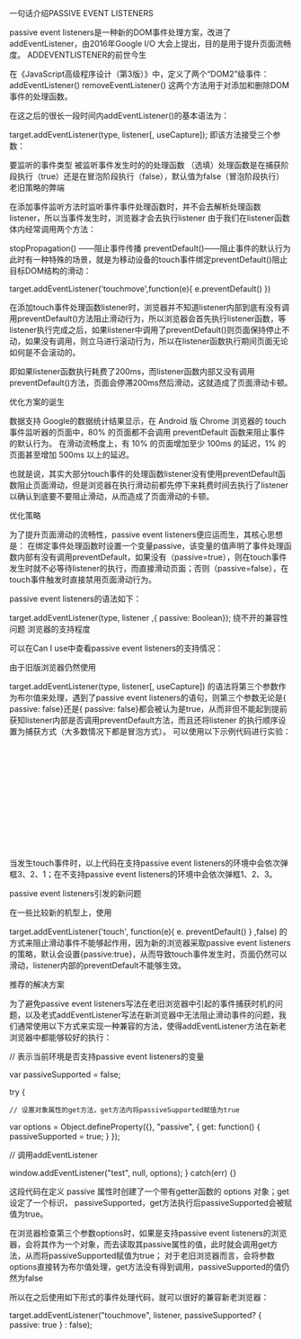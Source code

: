 一句话介绍PASSIVE EVENT LISTENERS

passive event listeners是一种新的DOM事件处理方案，改进了addEventListener，由2016年Google I/O 大会上提出，目的是用于提升页面流畅度。
ADDEVENTLISTENER的前世今生

在《JavaScript高级程序设计（第3版）》中，定义了两个“DOM2”级事件：
addEventListener()
removeEventListener()
这两个方法用于对添加和删除DOM事件的处理函数。

在这之后的很长一段时间内addEventListener()的基本语法为：

target.addEventListener(type, listener[, useCapture]);
即该方法接受三个参数：

要监听的事件类型
被监听事件发生时的的处理函数
（选填）处理函数是在捕获阶段执行（true）还是在冒泡阶段执行（false），默认值为false（冒泡阶段执行）
老旧策略的弊端

在添加事件监听方法时监听事件事件处理函数时，并不会去解析处理函数listener，所以当事件发生时，浏览器才会去执行listener
由于我们在listener函数体内经常调用两个方法：

stopPropagation() ——阻止事件传播
preventDefault()——阻止事件的默认行为
此时有一种特殊的场景，就是为移动设备的touch事件绑定preventDefault()阻止目标DOM结构的滑动：

target.addEventListener('touchmove',function(e){
	e.preventDefault()
})

在添加touch事件处理函数listener时，浏览器并不知道listener内部到底有没有调用preventDefault()方法阻止滑动行为，所以浏览器会首先执行listener函数，等listener执行完成之后，如果listener中调用了preventDefault()则页面保持停止不动，如果没有调用，则立马进行滚动行为，所以在listener函数执行期间页面无论如何是不会滚动的。

即如果listener函数执行耗费了200ms，而listener函数内部又没有调用preventDefault()方法，页面会停滞200ms然后滑动，这就造成了页面滑动卡顿。

优化方案的诞生

数据支持
Google的数据统计结果显示，在 Android 版 Chrome 浏览器的 touch 事件监听器的页面中，80% 的页面都不会调用 preventDefault 函数来阻止事件的默认行为。
在滑动流畅度上，有 10% 的页面增加至少 100ms 的延迟，1% 的页面甚至增加 500ms 以上的延迟。

也就是说，其实大部分touch事件的处理函数listener没有使用preventDefault函数阻止页面滑动，但是浏览器在执行滑动前都先停下来耗费时间去执行了listener以确认到底要不要阻止滑动，从而造成了页面滑动的卡顿。

优化策略

为了提升页面滑动的流畅性，passive event listeners便应运而生，其核心思想是：
在绑定事件处理函数时设置一个变量passive，该变量的值声明了事件处理函数内部有没有调用preventDefault，如果没有（passive=true），则在touch事件发生时就不必等待listener的执行，而直接滑动页面；否则（passive=false），在touch事件触发时直接禁用页面滑动行为。

passive event listeners的语法如下：

target.addEventListener(type, listener ,{ passive: Boolean});
绕不开的兼容性问题
浏览器的支持程度

可以在Can I use中查看passive event listeners的支持情况：


由于旧版浏览器仍然使用

target.addEventListener(type, listener[, useCapture])
的语法将第三个参数作为布尔值来处理，遇到了passive event listeners的语句，则第三个参数无论是{ passive: false}还是{ passive: false}都会被认为是true，从而非但不能起到提前获知listener内部是否调用preventDefault方法，而且还将listener
的执行顺序设置为捕获方式（大多数情况下都是冒泡方式）。
可以使用以下示例代码进行实验：

<body>
  <div id="father">
    <div id="child" style="height: 200px;"></div>
  </div>
  <script type="text/javascript">
    document.addEventListener('touchmove', function(e){ alert(1) },{passive:false})
    document.querySelector('#father').addEventListener('touchmove', function(e){ alert(2) },{passive:false});
    document.querySelector('#child').addEventListener('touchmove', function(e){ alert(3) },{passive:false});
  </script>
</body>
当发生touch事件时，以上代码在支持passive event listeners的环境中会依次弹框3、2、1；在不支持passive event listeners的环境中会依次弹框1、2、3。

passive event listeners引发的新问题

在一些比较新的机型上，使用

target.addEventListener('touch', function(e){
  e. preventDefault()
} ,false)
的方式来阻止滑动事件不能够起作用，因为新的浏览器采取passive event listeners的策略，默认会设置{passive:true}，从而导致touch事件发生时，页面仍然可以滑动，listener内部的preventDefault不能够生效。

推荐的解决方案

为了避免passive event listeners写法在老旧浏览器中引起的事件捕获时机的问题，以及老式addEventListener写法在新浏览器中无法阻止滑动事件的问题，我们通常使用以下方式来实现一种兼容的方法，使得addEventListener方法在新老浏览器中都能够较好的执行：

// 表示当前环境是否支持passive event listeners的变量

var passiveSupported = false;

try {
    
    // 设置对象属性的get方法，get方法内将passiveSupported赋值为true
  var options = Object.defineProperty({}, "passive", {
    get: function() {
      passiveSupported = true;
    }
  });

// 调用addEventListener

window.addEventListener("test", null, options);
} catch(err) {}

这段代码在定义 passive 属性时创建了一个带有getter函数的 options 对象；get设定了一个标识， passiveSupported，get方法执行后passiveSupported会被赋值为true。

在浏览器检查第三个参数options时，如果是支持passive event listeners的浏览器，会将其作为一个对象，而去读取其passive属性的值，此时就会调用get方法，从而将passiveSupported赋值为true；
对于老旧浏览器而言，会将参数options直接转为布尔值处理，get方法没有得到调用，passiveSupported的值仍然为false

所以在之后使用如下形式的事件处理代码，就可以很好的兼容新老浏览器：

target.addEventListener("touchmove", listener, passiveSupported? { passive: true } : false);
